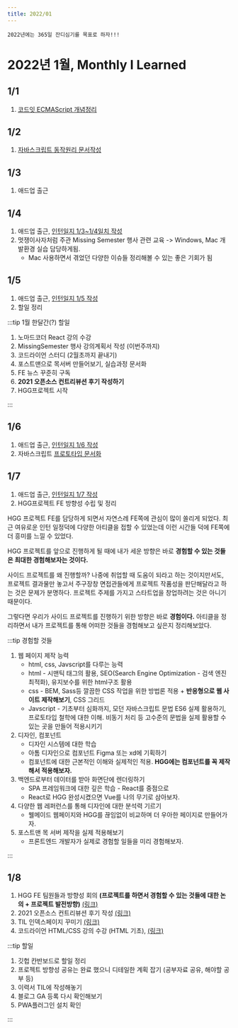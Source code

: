 ```yaml
---
title: 2022/01
---
```


`2022년에는 365일 잔디심기를 목표로 하자!!!`

# 2022년 1월, Monthly I Learned

## 1/1

1. [코드잇 ECMAScript 개념정리](../javascript/ecma.md)

## 1/2

1. [자바스크립트 동작원리 문서작성](../javascript/jsOperation.md)

## 1/3

1. 애드업 출근

## 1/4

1. 애드업 출근, [인턴일지 1/3~1/4일치 작성](../grow/work.md#220103)
2. 멋쟁이사자처럼 주관 Missing Semester 행사 관련 교육 -> Windows, Mac 개발환경 실습 담당하게됨.
    - Mac 사용하면서 겪었던 다양한 이슈들 정리해볼 수 있는 좋은 기회가 됨

## 1/5

1. 애드업 출근, [인턴일지 1/5 작성](../grow/work.md#220105)
2. 할일 정리

:::tip 1월 한달간(?) 할일

1. 노마드코더 React 강의 수강
2. MissingSemester 행사 강의계획서 작성 (이번주까지)
3. 코드라이언 스터디 (2월초까지 끝내기)
4. 포스트맨으로 목서버 만들어보기, 실습과정 문서화
5. FE 뉴스 꾸준히 구독
6. **2021 오픈소스 컨트리뷰션 후기 작성하기**
7. HGG프로젝트 시작

:::

## 1/6

1. 애드업 출근, [인턴일지 1/6 작성](../grow/work.md#220106)
2. 자바스크립트 [프로토타입 문서화](../javascript/prototype.md)

## 1/7

1. 애드업 출근, [인턴일지 1/7 작성](../grow/work.md#220107)
2. HGG프로젝트 FE 방향성 수립 및 정리

HGG 프로젝트 FE를 담당하게 되면서 자연스레 FE쪽에 관심이 많이 쏠리게 되었다. 최근 여유로운 인턴 일정덕에 다양한 아티클을 접할 수 있었는데 이런 시간들 덕에 FE쪽에 더 흥미를 느낄 수 있었다.

HGG 프로젝트를 앞으로 진행하게 될 때에 내가 세운 방향은 바로 **경험할 수 있는 것들은 최대한 경험해보자는 것이다.**

사이드 프로젝트를 왜 진행할까? 나중에 취업할 때 도움이 되라고 하는 것이지만서도, 프로젝트 결과물만 놓고서 주구장창 면접관들에게 프로젝트 작품성을 판단해달라고 하는 것은 문제가 분명하다. 프로젝트 주제를 가지고 스타트업을 창업하려는 것은 아니기 때문이다.

그렇다면 우리가 사이드 프로젝트를 진행하기 위한 방향은 바로 **경험이다.** 아티클을 정리하면서 내가 프로젝트를 통해 어떠한 것들을 경험해보고 싶은지 정리해보았다.

:::tip 경험할 것들

1. 웹 페이지 제작 능력
    - html, css, Javscript를 다루는 능력
    - html - 시맨틱 태그의 활용, SEO(Search Engine Optimization - 검색 엔진 최적화), 유지보수를 위한 html구조 활용
    - css - BEM, Sass등 깔끔한 CSS 작업을 위한 방법론 적용 + **반응형으로 웹 사이트 제작해보기**, CSS 그리드
    - Javscript - 기초부터 심화까지, 모던 자바스크립트 문법 ES6 실제 활용하기, 프로토타입 철학에 대한 이해. 비동기 처리 등 고수준의 문법을 실제 활용할 수 있는 곳을 만들어 적용시키기
2. 디자인, 컴포넌트
    - 디자인 시스템에 대한 학습
    - 아톰 디자인으로 컴포넌트 Figma 또는 xd에 기획하기
    - 컴포넌트에 대한 근본적인 이해와 실제적인 적용. **HGG에는 컴포넌트를 꼭 제작해서 적용해보자.**
3. 백엔드로부터 데이터를 받아 화면단에 렌더링하기
    - SPA 프레임워크에 대한 깊은 학습 - React를 중점으로
    - React로 HGG 완성시켰으면 Vue를 나의 무기로 삼아보자.
4. 다양한 웹 레퍼런스를 통해 디자인에 대한 분석력 기르기
    - 웰메이드 웹페이지와 HGG를 끊임없이 비교하며 더 우아한 페이지로 만들어가자.
5. 포스트맨 목 서버 제작을 실제 적용해보기
    - 프론트엔드 개발자가 실제로 경험할 일들을 미리 경험해보자.

:::

## 1/8

1. HGG FE 팀원들과 방향성 회의 **(프로젝트를 하면서 경험할 수 있는 것들에 대한 논의 + 프로젝트 발전방향)** [(링크)](https://absorbed-elbow-9db.notion.site/220108-Google-meet-ed252f8734574bf1bd6d67c57c2fbd0c)
2. 2021 오픈소스 컨트리뷰션 후기 작성 [(링크)](../grow/openSource.md)
3. TIL 인덱스페이지 꾸미기 [(링크)](../index.md)
4. 코드라이언 HTML/CSS 강의 수강 (HTML 기초), [(링크)](https://absorbed-elbow-9db.notion.site/HTML-CSS-95b3177386264687b25defb3187760f0)

:::tip 할일

1. 깃헙 칸반보드로 할일 정리
2. 프로젝트 방향성 공유는 완료 했으니 디테일한 계획 잡기 (공부자료 공유, 해야할 공부 등)
3. 이력서 TIL에 작성해놓기
4. 블로그 GA 등록 다시 확인해보기
5. PWA플러그인 설치 확인

:::
